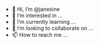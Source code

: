 - 👋 Hi, I’m @janesine
- 👀 I’m interested in ...
- 🌱 I’m currently learning ...
- 💞️ I’m looking to collaborate on ...
- 📫 How to reach me ...

<!---
janesine/janesine is a ✨ special ✨ repository because its `README.md` (this file) appears on your GitHub profile.
You can click the Preview link to take a look at your changes.
--->
